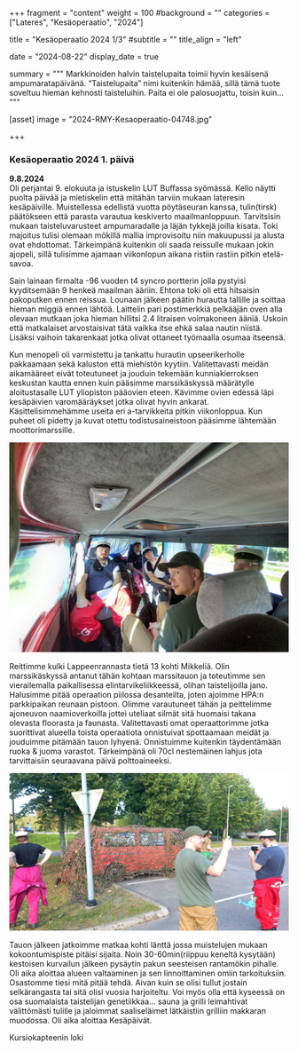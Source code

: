 +++
fragment = "content"
weight = 100
#background = ""
categories = ["Lateres", "Kesäoperaatio", "2024"]

title = "Kesäoperaatio 2024 1/3"
#subtitle = ""
title_align = "left"

date = "2024-08-22"
display_date = true

summary = """
Markkinoiden halvin taistelupaita toimii hyvin kesäisenä ampumaratapäivänä. “Taistelupaita” nimi kuitenkin hämää, sillä tämä tuote soveltuu hieman kehnosti taisteluihin. Paita ei ole palosuojattu, toisin kuin...
"""

[asset]
image = "2024-RMY-Kesaoperaatio-04748.jpg"

+++

### Kesäoperaatio 2024 1. päivä
**9.8.2024**<br> 
Oli perjantai 9. elokuuta ja istuskelin LUT Buffassa syömässä. Kello näytti puolta päivää ja mietiskelin että mitähän tarviin mukaan lateresin kesäpäiville. Muistellessa edellistä vuotta pöytäseuran kanssa, tulin(tirsk) päätökseen että parasta varautua keskiverto maailmanloppuun. Tarvitsisin mukaan taisteluvarusteet ampumaradalle ja läjän tykkejä joilla kisata. Toki majoitus tulisi olemaan mökillä mallia improvisoitu niin makuupussi ja alusta ovat ehdottomat. Tärkeimpänä kuitenkin oli saada reissulle mukaan jokin ajopeli, sillä tulisimme ajamaan viikonlopun aikana ristiin rastiin pitkin etelä-savoa. 

Sain lainaan firmalta -96 vuoden t4 syncro portterin jolla pystyisi kyyditsemään 9 henkeä maailman ääriin. Ehtona toki oli että hitsaisin pakoputken ennen reissua. Lounaan jälkeen päätin hurautta tallille ja soittaa hieman miggiä ennen lähtöä. Laittelin pari postimerkkiä pelkääjän oven alla olevaan mutkaan joka hieman hillitsi 2.4 litraisen voimakoneen ääniä. Uskoin että matkalaiset arvostaisivat tätä vaikka itse ehkä salaa nautin niistä. Lisäksi vaihoin takarenkaat jotka olivat ottaneet työmaalla osumaa itseensä.

Kun menopeli oli varmistettu ja tankattu hurautin upseerikerholle pakkaamaan sekä kaluston että miehistön kyytiin. Valitettavasti meidän aikamääreet eivät toteutuneet ja jouduin tekemään kunniakierroksen keskustan kautta ennen kuin pääsimme marssikäskyssä määrätylle aloitustasalle LUT yliopiston pääovien eteen. Kävimme ovien edessä läpi kesäpäivien varomääräykset jotka olivat hyvin ankarat. Käsittelisimmehämme useita eri a-tarvikkeita pitkin viikonloppua. Kun puheet oli pidetty ja kuvat otettu todistusaineistoon pääsimme lähtemään moottorimarssille.

![""](taistelijat.jpg "")

Reittimme kulki Lappeenrannasta tietä 13 kohti Mikkeliä. Olin marssikäskyssä antanut tähän kohtaan marssitauon ja toteutimme sen vierailemalla paikallisessa elintarvikeliikkeessä, olihan taistelijoilla jano. Halusimme pitää operaation piilossa desanteilta, joten ajoimme HPA:n parkkipaikan reunaan pistoon. Olimme varautuneet tähän ja peittelimme ajoneuvon naamioverkoilla jottei uteliaat silmät sitä huomaisi takana olevasta floorasta ja faunasta. Valitettavasti omat operaattorimme jotka suorittivat alueella toista operaatiota onnistuivat spottaamaan meidät ja jouduimme pitämään tauon lyhyenä. Onnistuimme kuitenkin täydentämään ruoka & juoma varastot. Tärkeimpänä oli 70cl nestemäinen lahjus jota tarvittaisiin seuraavana päivä polttoaineeksi.

![""](nave.jpg "")

Tauon jälkeen jatkoimme matkaa kohti länttä jossa muistelujen mukaan kokoontumispiste pitäisi sijaita. Noin 30-60min(riippuu keneltä kysytään) kestoisen kurvailun jälkeen pysäytin pakun seesteisen rantamökin pihalle. Oli aika aloittaa alueen valtaaminen ja sen linnoittaminen omiin tarkoituksiin. Osastomme tiesi mitä pitää tehdä. Aivan kuin se olisi tullut jostain selkärangasta tai sitä olisi vuosia harjoiteltu. Voi myös olla että kyseessä on osa suomalaista taistelijan genetiikkaa… sauna ja grilli leimahtivat välittömästi tulille ja jaloimmat saaliseläimet lätkäistiin grilliin makkaran muodossa. Oli aika aloittaa Kesäpäivät.

Kursiokapteenin loki